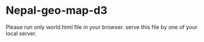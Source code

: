 # Nepal-geo-map-d3

Please run only world.html file in your browser. serve this file by one of your local server.
